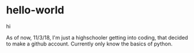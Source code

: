 # hello-world

hi

As of now, 11/3/18, I'm just a highschooler getting into coding, that decided to make a github account.
Currently only know the basics of python.
